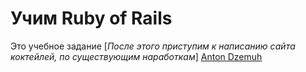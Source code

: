 # Учим Ruby of Rails

Это учебное задание
[*После этого приступим к написанию сайта коктейлей, по существующим наработкам*]
[Anton Dzemuh](dzeman)